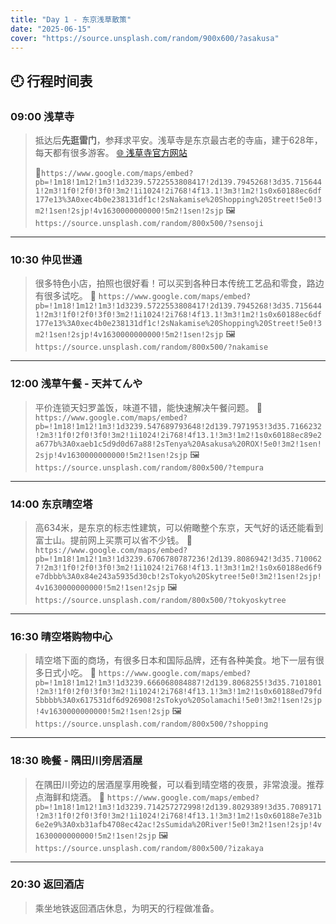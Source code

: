 ```yaml
---
title: "Day 1 - 东京浅草散策"
date: "2025-06-15"
cover: "https://source.unsplash.com/random/900x600/?asakusa"
---
```

## 🕘 行程时间表

### 09:00 浅草寺

> 抵达后**先逛雷门**，参拜求平安。浅草寺是东京最古老的寺庙，建于628年，每天都有很多游客。 [🌐 浅草寺官方网站](https://www.google.com/maps/place/%E5%BB%A3%E8%97%8F%E5%B8%82%E5%A0%B4/@37.4841538,126.4504504,10z/data=!4m10!1m3!11m2!2stVmneptFR6KQIp56BWFjNg!3e3!3m5!1s0x357ca2ed7e74759b:0xd656a34831089f44!8m2!3d37.5700398!4d126.9996036!16s%2Fm%2F012r1x6q?entry=ttu&g_ep=EgoyMDI1MDQxNi4xIKXMDSoASAFQAw%3D%3D)
>
> 📍`https://www.google.com/maps/embed?pb=!1m18!1m12!1m3!1d3239.5722553808417!2d139.7945268!3d35.7156441!2m3!1f0!2f0!3f0!3m2!1i1024!2i768!4f13.1!3m3!1m2!1s0x60188ec6df177e13%3A0xec4b0e238131df1c!2sNakamise%20Shopping%20Street!5e0!3m2!1sen!2sjp!4v1630000000000!5m2!1sen!2sjp`
> 🖼️ `https://source.unsplash.com/random/800x500/?sensoji`

---

### 10:30 仲见世通

> 很多特色小店，拍照也很好看！可以买到各种日本传统工艺品和零食，路边有很多试吃。
> 📍 `https://www.google.com/maps/embed?pb=!1m18!1m12!1m3!1d3239.5722553808417!2d139.7945268!3d35.7156441!2m3!1f0!2f0!3f0!3m2!1i1024!2i768!4f13.1!3m3!1m2!1s0x60188ec6df177e13%3A0xec4b0e238131df1c!2sNakamise%20Shopping%20Street!5e0!3m2!1sen!2sjp!4v1630000000000!5m2!1sen!2sjp`
> 🖼️ `https://source.unsplash.com/random/800x500/?nakamise`

---

### 12:00 浅草午餐 - 天丼てんや

> 平价连锁天妇罗盖饭，味道不错，能快速解决午餐问题。
> 📍 `https://www.google.com/maps/embed?pb=!1m18!1m12!1m3!1d3239.547689793648!2d139.7971953!3d35.7166232!2m3!1f0!2f0!3f0!3m2!1i1024!2i768!4f13.1!3m3!1m2!1s0x60188ec89e2a677b%3A0xaeb1c5d9d0d67a88!2sTenya%20Asakusa%20ROX!5e0!3m2!1sen!2sjp!4v1630000000000!5m2!1sen!2sjp`
> 🖼️ `https://source.unsplash.com/random/800x500/?tempura`

---

### 14:00 东京晴空塔

> 高634米，是东京的标志性建筑，可以俯瞰整个东京，天气好的话还能看到富士山。提前网上买票可以省不少钱。
> 📍 `https://www.google.com/maps/embed?pb=!1m18!1m12!1m3!1d3239.6706780787236!2d139.8086942!3d35.7100627!2m3!1f0!2f0!3f0!3m2!1i1024!2i768!4f13.1!3m3!1m2!1s0x60188ed6f9e7dbbb%3A0x84e243a5935d30cb!2sTokyo%20Skytree!5e0!3m2!1sen!2sjp!4v1630000000000!5m2!1sen!2sjp`
> 🖼️ `https://source.unsplash.com/random/800x500/?tokyoskytree`

---

### 16:30 晴空塔购物中心

> 晴空塔下面的商场，有很多日本和国际品牌，还有各种美食。地下一层有很多日式小吃。
> 📍 `https://www.google.com/maps/embed?pb=!1m18!1m12!1m3!1d3239.666068084887!2d139.8068255!3d35.7101801!2m3!1f0!2f0!3f0!3m2!1i1024!2i768!4f13.1!3m3!1m2!1s0x60188ed79fd5bbbb%3A0x617531df6d926908!2sTokyo%20Solamachi!5e0!3m2!1sen!2sjp!4v1630000000000!5m2!1sen!2sjp`
> 🖼️ `https://source.unsplash.com/random/800x500/?shopping`

---

### 18:30 晚餐 - 隅田川旁居酒屋

> 在隅田川旁边的居酒屋享用晚餐，可以看到晴空塔的夜景，非常浪漫。推荐点海鲜和烧酒。
> 📍 `https://www.google.com/maps/embed?pb=!1m18!1m12!1m3!1d3239.714257272998!2d139.8029389!3d35.7089171!2m3!1f0!2f0!3f0!3m2!1i1024!2i768!4f13.1!3m3!1m2!1s0x60188e7e31b6e2e9%3A0xb31afb4708ec42ac!2sSumida%20River!5e0!3m2!1sen!2sjp!4v1630000000000!5m2!1sen!2sjp`
> 🖼️ `https://source.unsplash.com/random/800x500/?izakaya`

---

### 20:30 返回酒店

> 乘坐地铁返回酒店休息，为明天的行程做准备。
